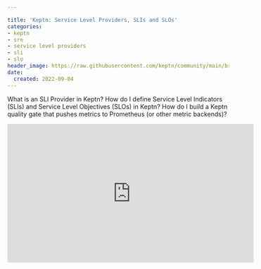 ```yaml
---

title: 'Keptn: Service Level Providers, SLIs and SLOs'
categories:
- keptn
- sre
- service level providers
- sli
- slo
header_image: https://raw.githubusercontent.com/keptn/community/main/branding/logos/keptn-logo-square.svg
date:
  created: 2022-09-04
---
```


What is an SLI Provider in Keptn? How do I define Service Level Indicators (SLIs) and Service Level Objectives (SLOs) in Keptn? How do I build a Keptn quality gate that pushes metrics to Prometheus (or other metric backends)?

<!-- more -->

<iframe width="560" height="315" src="https://www.youtube.com/embed/sF4B5ADL5sI" title="YouTube video player" frameborder="0" allow="accelerometer; autoplay; clipboard-write; encrypted-media; gyroscope; picture-in-picture" allowfullscreen></iframe>